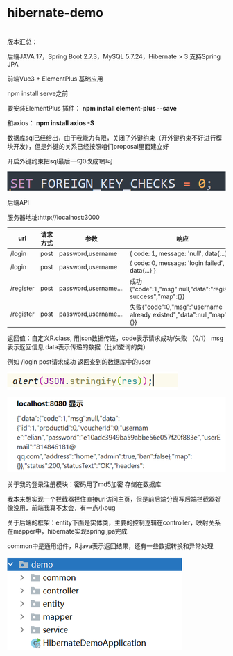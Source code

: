 # hibernate-demo

# 

版本汇总：

后端JAVA 17，Spring Boot 2.7.3，MySQL 5.7.24，Hibernate > 3   支持Spring JPA

前端Vue3 + ElementPlus 基础应用 

npm install serve之前

要安装ElementPlus 插件：  **npm install element-plus --save**

和axios：     **npm install axios -S** 







数据库sql已经给出，由于我能力有限，关闭了外键约束（开外键约束不好进行模块开发），但是外键的关系已经按照咱们proposal里面建立好

开启外键约束把sql最后一句0改成1即可

![image-20220912215851493](readme.assets/image-20220912215851493.png)







后端API 

服务器地址:http://localhost:3000

| url       | 请求方式 | 参数                  | 响应                                                         |
| --------- | -------- | --------------------- | ------------------------------------------------------------ |
| /login    | post     | password,username     | { code: 1, message: 'null', data{...} }                      |
| /login    | post     | password,username     | { code: 0, message: 'login failed', data{...} }              |
| /register | post     | password,username.... | 成功{"code":1,"msg":null,"data":"register success","map":{}} |
| /register | post     | password,username.... | 失败{"code":0,"msg":"username already existed","data":null,"map":{}} |

返回值：自定义R.class, 用json数据传递，code表示请求成功/失败 （0/1） msg表示返回信息  data表示传递的数据（比如查询的类）

例如 /login  post请求成功 返回查到的数据库中的user

![image-20220912215414905](readme.assets/image-20220912215414905.png)

<img src="readme.assets/image-20220912215435585.png" alt="image-20220912215435585" style="zoom: 67%;" />







关于我的登录注册模块：密码用了md5加密 存储在数据库

我本来想实现一个拦截器拦住直接url访问主页，但是前后端分离写后端拦截器好像没用，前端我真不太会，有一点小bug



关于后端的框架：entity下面是实体类，主要的控制逻辑在controller，映射关系在mapper中，hibernate实现spring jpa完成

common中是通用组件，R.java表示返回结果，还有一些数据转换和异常处理

![image-20220912220515642](readme.assets/image-20220912220515642.png)







